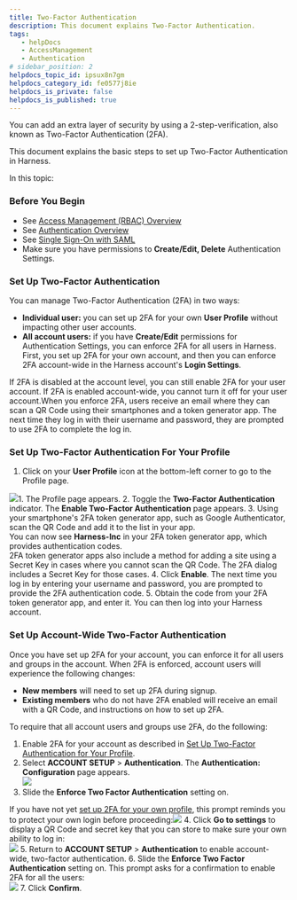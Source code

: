 ```yaml
---
title: Two-Factor Authentication
description: This document explains Two-Factor Authentication.
tags: 
   - helpDocs
   - AccessManagement
   - Authentication
# sidebar_position: 2
helpdocs_topic_id: ipsux8n7gm
helpdocs_category_id: fe0577j8ie
helpdocs_is_private: false
helpdocs_is_published: true
---
```


You can add an extra layer of security by using a 2-step-verification, also known as Two-Factor Authentication (2FA). 

This document explains the basic steps to set up Two-Factor Authentication in Harness.

In this topic:

### Before You Begin

* See [Access Management (RBAC) Overview](/article/vz5cq0nfg2-rbac-in-harness)
* See [Authentication Overview](/article/gdob5gvyco-authentication-overview)
* See [Single Sign-On with SAML](/article/mlpksc7s6c-single-sign-on-saml)
* Make sure you have permissions to **Create/Edit, Delete** Authentication Settings.

### Set Up Two-Factor Authentication

You can manage Two-Factor Authentication (2FA) in two ways:

* **Individual user:** you can set up 2FA for your own **User Profile** without impacting other user accounts.
* **All account users:** if you have **Create/Edit** permissions for Authentication Settings, you can enforce 2FA for all users in Harness. First, you set up 2FA for your own account, and then you can enforce 2FA account-wide in the Harness account's **Login Settings**.

If 2FA is disabled at the account level, you can still enable 2FA for your user account. If 2FA is enabled account-wide, you cannot turn it off for your user account.When you enforce 2FA, users receive an email where they can scan a QR Code using their smartphones and a token generator app. The next time they log in with their username and password, they are prompted to use 2FA to complete the log in.

### Set Up Two-Factor Authentication For Your Profile

1. Click on your **User Profile** icon at the bottom-left corner to go to the Profile page.

![](https://files.helpdocs.io/i5nl071jo5/articles/ipsux8n7gm/1623321334161/screenshot-2021-06-10-at-4-04-05-pm.png)1. The Profile page appears.
2. Toggle the **Two-Factor Authentication** indicator. The **Enable Two-Factor Authentication** page appears.
3. Using your smartphone's 2FA token generator app, such as Google Authenticator, scan the QR Code and add it to the list in your app.  
You can now see **Harness-Inc** in your 2FA token generator app, which provides authentication codes.  
2FA token generator apps also include a method for adding a site using a Secret Key in cases where you cannot scan the QR Code. The 2FA dialog includes a Secret Key for those cases.
4. Click **Enable**. The next time you log in by entering your username and password, you are prompted to provide the 2FA authentication code.
5. Obtain the code from your 2FA token generator app, and enter it. You can then log into your Harness account.

### Set Up Account-Wide Two-Factor Authentication

Once you have set up 2FA for your account, you can enforce it for all users and groups in the account. When 2FA is enforced, account users will experience the following changes:

* **New members** will need to set up 2FA during signup.
* **Existing members** who do not have 2FA enabled will receive an email with a QR Code, and instructions on how to set up 2FA.

To require that all account users and groups use 2FA, do the following:

1. Enable 2FA for your account as described in [Set Up Two-Factor Authentication for Your Profile](/article/ipsux8n7gm-two-factor-authentication#set_up_two_factor_authentication_for_your_profile).
2. Select **ACCOUNT SETUP** > **Authentication**. The **Authentication: Configuration** page appears.  
![](https://files.helpdocs.io/i5nl071jo5/articles/ipsux8n7gm/1623324747425/screenshot-2021-06-10-at-5-00-29-pm.png)
3. Slide the **Enforce Two Factor Authentication** setting on.  
  
If you have not yet [set up 2FA for your own profile](#to_set_up_2fa_for_your_profile), this prompt reminds you to protect your own login before proceeding:![](https://files.helpdocs.io/i5nl071jo5/articles/ipsux8n7gm/1623326431032/screenshot-2021-06-10-at-5-05-00-pm.png)
4. Click **Go to settings** to display a QR Code and secret key that you can store to make sure your own ability to log in:  
![](https://files.helpdocs.io/i5nl071jo5/articles/ipsux8n7gm/1623330903675/screenshot-2021-06-10-at-6-38-14-pm.png)
5. Return to **ACCOUNT SETUP** > **Authentication** to enable account-wide, two-factor authentication.
6. Slide the **Enforce Two Factor Authentication** setting on. This prompt asks for a confirmation to enable 2FA for all the users:  
![](https://files.helpdocs.io/i5nl071jo5/articles/ipsux8n7gm/1623332118815/screenshot-2021-06-10-at-7-02-44-pm.png)
7. Click **Confirm**.

